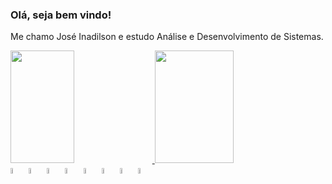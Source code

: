 ### Olá, seja bem vindo!

Me chamo José Inadilson e estudo Análise e Desenvolvimento de Sistemas.
<div>
  <a href="https://github.com/Junior337">
 <img height="180em" width=45% src="https://github-readme-stats-sigma-five.vercel.app/api?username=Junior337&theme=chartreuse-dark&show_icons=true"/>
 <img height="180em" width="50%" src="https://github-readme-stats.vercel.app/api/top-langs/?username=Junior337&layout=compact&langs_count=7&theme=chartreuse-dark"/>
  </a>
</div>


<div>
 <img height="5%" width="5%" src="https://cdn.jsdelivr.net/gh/devicons/devicon/icons/html5/html5-original.svg" />        
 <img height="5%" width="5%" src="https://cdn.jsdelivr.net/gh/devicons/devicon/icons/css3/css3-original.svg" />
 <img height="5%" width="5%" src="https://cdn.jsdelivr.net/gh/devicons/devicon/icons/javascript/javascript-plain.svg" />
 <img height="5%" width="5%" src="https://cdn.jsdelivr.net/gh/devicons/devicon/icons/react/react-original.svg" />
 
 <img  height="5%" width="5%" src="https://cdn.jsdelivr.net/gh/devicons/devicon/icons/python/python-original.svg" />         
 <img height="5%" width="5%" src="https://cdn.jsdelivr.net/gh/devicons/devicon/icons/c/c-original.svg" />
 <img height="5%" width="5%" src="https://cdn.jsdelivr.net/gh/devicons/devicon/icons/cplusplus/cplusplus-original.svg" />
 <img height="5%" width="5%" src="https://cdn.jsdelivr.net/gh/devicons/devicon/icons/csharp/csharp-original.svg" />
          
</div>


